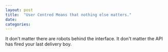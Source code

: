 ```yaml
---
layout: post
title:  "User Centred Means that nothing else matters."
date:   
categories:
---
```




It don't matter there are robots behind the interface.
It don't matter the API has fired your last delivery boy.
